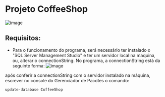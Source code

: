 # Projeto CoffeeShop

![image](https://user-images.githubusercontent.com/99232015/215018655-7cadd1cf-e8bf-4759-b2a1-d75262e4a022.png)


## Requisitos: 
+ Para o funcionamento do programa, será necessário ter instalado o "SQL Server Management Studio" e ter um servidor local na maquina, ou, alterar o connectionString.
No programa, a connectionString está da seguinte forma:
![image](https://user-images.githubusercontent.com/99232015/215017772-2aadb27e-0b1e-40d5-865f-fd64fa239dec.png)

após conferir a connectionString com o servidor instalado na máquina, escrever no console do Gerenciador de Pacotes o comando: 
```
update-database CoffeeShop
```


